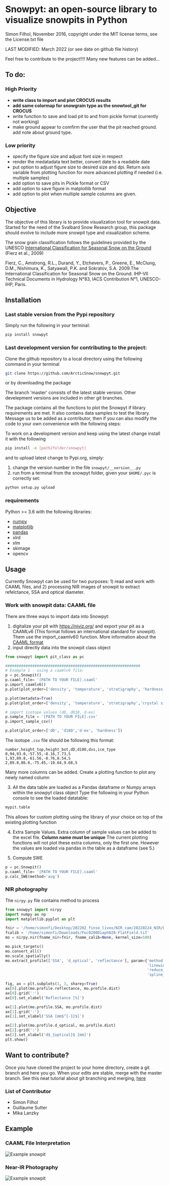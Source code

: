# Snowpyt: an open-source library to visualize snowpits in Python
Simon Filhol, November 2016, copyright under the MIT license terms, see the License.txt file

LAST MODIFIED: March 2022 (or see date on github file history)

Feel free to contribute to the project!!!! Many new features can be added...

## To do:

### High Priority
- **write class to import and plot CROCUS results**
- **add same colormap for snowgrain type as the snowtool_git for CROCUS**
- write function to save and load pit to and from pickle format (currently not working)
- make ground appear to comfirm the user that the pit reached ground. add note about ground type.

### Low priority 
- specify the figure size and adjust font size in respect
- render the medatadata text better, convert date to a readable date
- put option to adjust figure size to desired size and dpi. Return axis variable from plotting function for more advanced plotting if needed (i.e. multiple samples)
- add option to save pits in Pickle format or CSV
- add option to save figure in matplotlib format
- add option to plot when multiple sample columns are given.

## Objective
The objective of this library is to provide visualization tool for snowpit data. 
Started for the need of the Svalbard Snow Research group, this package should evolve
 to include more snowpit type and visualization scheme. 

The snow grain classification follows the guidelines provided by the UNESCO 
[International Classification for Seasonal Snow on the Ground](http://unesdoc.unesco.org/images/0018/001864/186462e.pdf) 
(Fierz et al., 2009)

Fierz, C., Amstrong, R.L., Durand, Y., Etchevers, P., Greene, E., McClung, D.M., Nishimura, K., Satyawali, P.K. and Sokratov, S.A. 2009.The International Classification for Seasonal Snow on the Ground. IHP-VII Technical Documents in 
Hydrology N°83, IACS Contribution N°1, UNESCO-IHP, Paris. 

## Installation

### Last stable version from the Pypi repository

Simply run the following in your terminal:
```bash
pip install snowpyt
```
### Last development version for contributing to the project:

Clone the github repository to a local directory using the following command in your terminal

```bash
git clone https://github.com/ArcticSnow/snowpyt.git
```
or by downloading the package

The branch 'master' consists of the latest stable version. Other develepment versions are included in other git branches.

The package contains all the functions to plot the Snowpyt if library requirements are met. It also contains data samples to test the library. Message us to be added as a contributor, then if you can also modify the code to your own convenience with the following steps:

To work on a development version and keep using the latest change install it with the following
```bash
pip install -e [path2folder/snowpyt]
```
and to upload latest change to Pypi.org, simply:

1. change the version number in the file `snowpyt/__version__.py`
2. run from a terminal from the snowpyt folder, given your `$HOME/.pyc` is correctly set:

```bash
python setup.py upload
```

### requirements

Python >= 3.6 with the following libraries:
- [numpy](http://www.numpy.org/)
- [matplotlib](http://matplotlib.org/)
- [pandas](http://pandas.pydata.org/)
- xlrd
- xlm
- skimage
- opencv

## Usage
Currently Snowpyt can be used for two purposes: 1) read and work with CAAML files, and 2) processing NIR images of snowpit to extract refelctance, SSA and optical diameter.

### Work with snowpit data: CAAML file
There are three ways to import data into Snowpyt:
1. digitalize your pit with https://niviz.org/ and export your pit as a CAAMLv6 (This format follows an international standard for snowpit). Them use the import_caamlv6() function.  More information about the [CAAML format](http://caaml.org/)
2. input directly data into the snowpit class object

```python
from snowpyt import pit_class as pc

############################################################
# Example 1 - using a caamlv6 file:
p = pc.Snowpit()
p.caaml_file= '[PATH TO YOUR FILE].caaml'
p.import_caamlv6()
p.plot(plot_order=['density', 'temperature', 'stratigraphy', 'hardness'])

p.plot(metadata=True)
p.plot(plot_order=['density', 'temperature', 'stratigraphy','crystal size'])

# import isotope values (dD, dO18, d-ex)
p.sample_file = '[PATH TO YOUR FILE].csv'
p.import_sample_csv()

p.plot(plot_order=['dD', 'd18O','d-ex', 'hardness'])
```

The isotope `.csv` file should be following this format:
```
number,height_top,height_bot,dD,d18O,dxs,ice_type
0,94,93.0,-57.55,-8.16,7.73,S
1,93,89.8,-61.56,-8.76,8.54,S
2,89.8,86.6,-75.45,-10.64,9.68,S
```
Many more columns can be added. Create a plotting function to plot any newly named column

3. All the data table are loaded as a Pandas dataframe or Numpy arrays within the snowpyt class object
Type the following in your Python console to see the loaded datatable:
```python
mypit.table
```
This allows for custom plotting using the library of your choice on top of the existing plotting function

4. Extra Sample Values.
Extra column of sample values can be added to the excel file. **Column name must be unique**
The current plotting functions will not plot these extra columns, only the first one. However the values are loaded via pandas in the table as a dataframe (see 5.)

5. Compute SWE
```python
p = pc.Snowpit()
p.caaml_file= '[PATH TO YOUR FILE].caaml'
p.calc_SWE(method='avg')
```

### NIR photography
The `nirpy.py` file contains method to process 

```python
from snowpyt import nirpy
import numpy as np
import matplotlib.pyplot as plt

fnir = '/home/simonfi/Desktop/202202_finse_livox/NIR_cam/20220224_NIR/DSC01493.JPG'
fcalib = '/home/simonfi/Downloads/Foc0200Diaph028-FlatField.tif'
mo = nirpy.nir(fname_nir=fnir, fname_calib=None, kernel_size=500)

mo.pick_targets()
mo.convert_all()
mo.scale_spatially()
mo.extract_profile(['SSA', 'd_optical', 'reflectance'], param={'method': 'skimage',
                                                               'linewidth': 5,
                                                               'reduce_func': np.median,
                                                               'spline_order': 2})

fig, ax = plt.subplots(1, 3, sharey=True)
ax[0].plot(mo.profile.reflectance, mo.profile.dist)
ax[0].grid(':')
ax[0].set_xlabel('Reflectance [%]')

ax[1].plot(mo.profile.SSA, mo.profile.dist)
ax[1].grid(':')
ax[1].set_xlabel('SSA [mm$^{-1}$]')

ax[2].plot(mo.profile.d_optical, mo.profile.dist)
ax[2].grid(':')
ax[2].set_xlabel('d$_{optical}$ [mm]')
plt.show()
```

## Want to contribute?
Once you have cloned the project to your home directory, create a git branch and here you go. When your edits are stable, merge with the master branch. See this neat tutorial about git branching and merging, [here](https://git-scm.com/book/en/v2/Git-Branching-Basic-Branching-and-Merging)

### List of Contributor
- Simon Filhol
- Guillaume Sutter
- Mika Lanzky

## Example
### CAAML File Interpretation

![Example snowpit](../snowpyt/plots/Standard_pit.png)

### Near-IR Photography

![Example snowpit](../snowpyt/plots/pit_NIR.png)



